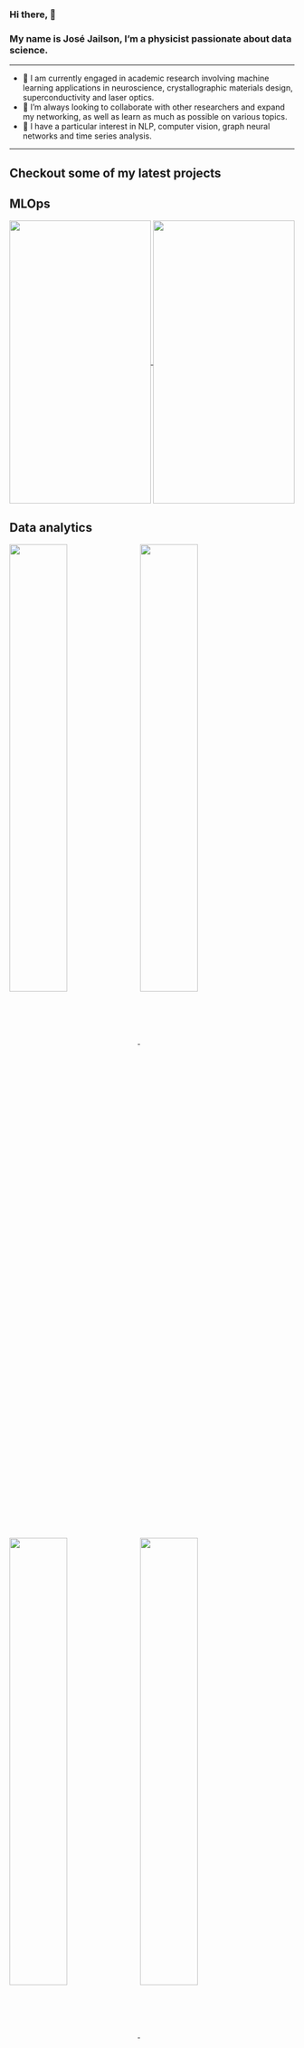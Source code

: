 ### Hi there, 👋

### My name is José Jailson, I’m a physicist passionate about data science. 

---

 - 🔭 I am currently engaged in academic research involving machine learning applications in neuroscience, crystallographic materials design, superconductivity and laser optics.
 - 🔎 I’m always looking to collaborate with other researchers and expand my networking, as well as learn as much as possible on various topics.
 - 📖 I have a particular interest in NLP, computer vision, graph neural networks and time series analysis.
 

---

<div>
  
## Checkout some of my latest projects

  
## MLOps
  
<a href="https://github.com/josejailson/distilBERT">
  <img align="center" height="500px" width="250px" src="https://github-readme-stats.vercel.app/api/pin/?username=josejailson&repo=distilBERT&theme=dracula" />
</a>

<a href="https://github.com/josejailson/fastapi">
  <img align="center" height="500px" width="250px" src="https://github-readme-stats.vercel.app/api/pin/?username=josejailson&repo=fastapi&theme=dracula" />
</a>

  
## Data analytics

<a href="https://github.com/josejailson/HumanResource">
  <img align="center"  height="45%" width="45%" src="https://github-readme-stats.vercel.app/api/pin/?username=josejailson&repo=HumanResource&theme=dracula" />
</a>  

<a href="https://github.com/josejailson/customer-churn">
  <img align="center"  height="45%" width="45%" src="https://github-readme-stats.vercel.app/api/pin/?username=josejailson&repo=customer-churn&theme=dracula" />
</a>

<a href="https://github.com/josejailson/credit_risk">
  <img align="center"  height="45%" width="45%" src="https://github-readme-stats.vercel.app/api/pin/?username=josejailson&repo=credit_risk&theme=dracula" />
</a>

<a href="https://github.com/josejailson/PowerBI">
  <img align="center" height="45%" width="45%" src="https://github-readme-stats.vercel.app/api/pin/?username=josejailson&repo=PowerBI&theme=dracula" />
</a>


## Deep learning

<a href="https://github.com/josejailson/timeseries">
  <img align="center"  height="45%" width="45%" src="https://github-readme-stats.vercel.app/api/pin/?username=josejailson&repo=timeseries&theme=dracula" />
</a>

<a href="https://github.com/josejailson/charRNN">
  <img align="center"  height="45%" width="45%" src="https://github-readme-stats.vercel.app/api/pin/?username=josejailson&repo=charRNN&theme=dracula" />
</a>

<a href="https://github.com/josejailson/cartpole">
  <img align="center"  height="45%" width="45%" src="https://github-readme-stats.vercel.app/api/pin/?username=josejailson&repo=cartpole&theme=dracula" />
</a>


## Academic projects

<a href="https://github.com/josejailson/opticsCNN">
  <img align="center"  height="45%" width="45%" src="https://github-readme-stats.vercel.app/api/pin/?username=josejailson&repo=opticsCNN&theme=dracula" />
</a>

 
</div>

---
### Languages

![Python](https://img.shields.io/badge/-Python-4B8BBE?&logo=Python&logoColor=fff) 
![SQL](https://img.shields.io/badge/-SQL-5586A4?&logo=databricks&logoColor=white)
![JavaScript](https://img.shields.io/badge/-JavaScript-f0db4f?&logo=JavaScript&logoColor=fff)  


### Libraries

![Pandas](https://img.shields.io/badge/-pandas-150458?&logo=pandas&logoColor=white)
![Scikit-learn](https://img.shields.io/badge/-Scikit_Learn-F7931E?&logo=scikit-learn&logoColor=white)
![Pytorch](https://img.shields.io/badge/-Pytorch-EE4C2C?&logo=Pytorch&logoColor=white)
![TensorFlow](https://img.shields.io/badge/-TensorFlow-FF6F00?&logo=TensorFlow&logoColor=white)



### Toolboxes

![Docker](https://img.shields.io/badge/-Docker-2496ED?&logo=Docker&logoColor=fff) 
![FastAPI](https://img.shields.io/badge/-FastAPI-009688?&logo=FastAPI&logoColor=white)
![MySQL](https://img.shields.io/badge/-MySQL-4479A1?&logo=MySQL&logoColor=fff)
![mongoDB](https://img.shields.io/badge/-MongoDB-47A248?&logo=MongoDB&logoColor=white)



## Find me
<p>
  <a href="mailto:josejailson.silvajunior@ufpe.br">
    <img alt="Gmail" src="https://img.shields.io/badge/Gmail-%23BB001B.svg?&style=for-the-badge&logo=Gmail&logoColor=white" />
  </a>
  <a href="https://josejailson.github.io/">
    <img alt="Git Pages" src="https://img.shields.io/badge/Git WebPage-%2312100E.svg?&style=for-the-badge&logo=Github&logoColor=white" />
  </a>
  <a href="https://www.linkedin.com/in/jos%C3%A9-jailson-da-silva-j%C3%BAnior-70279b233/">
    <img alt="Linkedin" src="https://img.shields.io/badge/-LinkedIn-0A66C2?&style=for-the-badge&logo=LinkedIn&logoColor=white" />
  </a>
</p>

